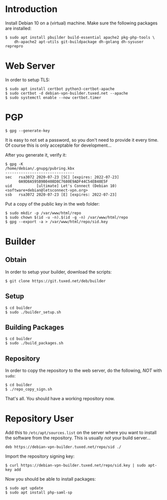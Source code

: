 # Introduction

Install Debian 10 on a (virtual) machine. Make sure the following packages
are installed:

    $ sudo apt install pbuilder build-essential apache2 pkg-php-tools \
        dh-apache2 apt-utils git-buildpackage dh-golang dh-sysuser reprepro

# Web Server

In order to setup TLS:

    $ sudo apt install certbot python3-certbot-apache
    $ sudo certbot -d debian-vpn-builder.tuxed.net --apache
    $ sudo systemctl enable --now certbot.timer

# PGP

    $ gpg --generate-key

It is easy to not set a password, so you don't need to provide it every time. 
Of course this is only acceptable for development...

After you generate it, verify it:

    $ gpg -K
    /home/debian/.gnupg/pubring.kbx
    -------------------------------
    sec   rsa3072 2020-07-23 [SC] [expires: 2022-07-23]
          0A9D8A595B9B0408D8C7680E9ADF44C54EB48E5F
    uid           [ultimate] Let's Connect (Debian 10) <software+debian@letsconnect-vpn.org>
    ssb   rsa3072 2020-07-23 [E] [expires: 2022-07-23]

Put a copy of the public key in the web folder:

    $ sudo mkdir -p /var/www/html/repo
    $ sudo chown $(id -u -n).$(id -g -n) /var/www/html/repo
    $ gpg --export -a > /var/www/html/repo/sid.key

# Builder

## Obtain

In order to setup your builder, download the scripts:

    $ git clone https://git.tuxed.net/deb/builder

## Setup

    $ cd builder
    $ sudo ./builder_setup.sh

## Building Packages

    $ cd builder
    $ sudo ./build_packages.sh

## Repository

In order to copy the repository to the web server, do the following, _NOT_ with
`sudo`:

    $ cd builder
    $ ./repo_copy_sign.sh

That's all. You should have a working repository now.

# Repository User

Add this to `/etc/apt/sources.list` on the server where you want to install the
software from the repository. This is usually _not_ your build server...

    deb https://debian-vpn-builder.tuxed.net/repo/sid ./

Import the repository signing key:

    $ curl https://debian-vpn-builder.tuxed.net/repo/sid.key | sudo apt-key add

Now you should be able to install packages:

    $ sudo apt update
    $ sudo apt install php-saml-sp
